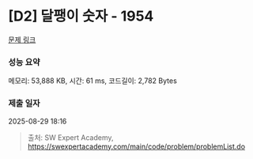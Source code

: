 # [D2] 달팽이 숫자 - 1954 

[문제 링크](https://swexpertacademy.com/main/code/problem/problemDetail.do?contestProbId=AV5PobmqAPoDFAUq) 

### 성능 요약

메모리: 53,888 KB, 시간: 61 ms, 코드길이: 2,782 Bytes

### 제출 일자

2025-08-29 18:16



> 출처: SW Expert Academy, https://swexpertacademy.com/main/code/problem/problemList.do
